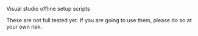 Visual studio offline setup scripts

These are not full tested yet. If you are going to use them, please do so at your own risk. 
